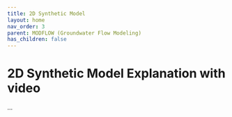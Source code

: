 ```yaml
---
title: 2D Synthetic Model
layout: home
nav_order: 3
parent: MODFLOW (Groundwater Flow Modeling)
has_children: false
---
```


<script
  src="https://cdn.mathjax.org/mathjax/latest/MathJax.js?config=TeX-AMS-MML_HTMLorMML"
  type="text/javascript">
</script>

# 2D Synthetic Model Explanation with video

...
